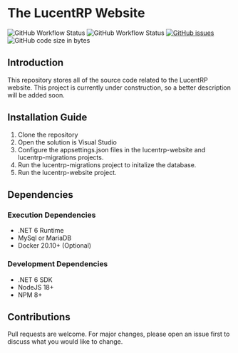 # The LucentRP Website
![GitHub Workflow Status](https://img.shields.io/github/workflow/status/mdeslippe/lucentrp-website/.NET?label=.NET%20Build&style=for-the-badge)
![GitHub Workflow Status](https://img.shields.io/github/workflow/status/mdeslippe/lucentrp-website/Node.js%20CI?label=Node.JS%20Build&style=for-the-badge)
[![GitHub issues](https://img.shields.io/github/issues/mdeslippe/lucentrp-website?style=for-the-badge)](https://github.com/mdeslippe/lucentrp-website/issues)
![GitHub code size in bytes](https://img.shields.io/github/languages/code-size/mdeslippe/lucentrp-website?label=Code%20Size&style=for-the-badge)

## Introduction
This repository stores all of the source code related to the LucentRP website. This project is currently under construction, so a better description will be added soon.

## Installation Guide
1) Clone the repository
2) Open the solution is Visual Studio
3) Configure the appsettings.json files in the lucentrp-website and lucentrp-migrations projects.
4) Run the lucentrp-migrations project to initalize the database.
5) Run the lucentrp-website project.

## Dependencies

### Execution Dependencies
- .NET 6 Runtime
- MySql or MariaDB
- Docker 20.10+ (Optional)

### Development Dependencies
- .NET 6 SDK
- NodeJS 18+
- NPM 8+

## Contributions
Pull requests are welcome. For major changes, please open an issue first to discuss what you would like to change.
